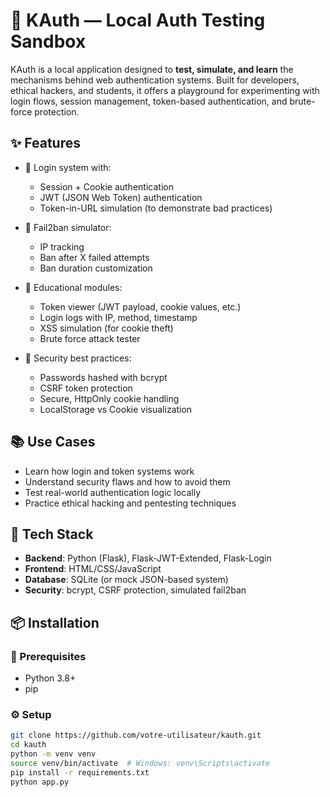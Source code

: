 # 🔐 KAuth — Local Auth Testing Sandbox

KAuth is a local application designed to **test, simulate, and learn** the mechanisms behind web authentication systems. Built for developers, ethical hackers, and students, it offers a playground for experimenting with login flows, session management, token-based authentication, and brute-force protection.

## ✨ Features

- 🔑 Login system with:
  - Session + Cookie authentication
  - JWT (JSON Web Token) authentication
  - Token-in-URL simulation (to demonstrate bad practices)

- 🚫 Fail2ban simulator:
  - IP tracking
  - Ban after X failed attempts
  - Ban duration customization

- 🧠 Educational modules:
  - Token viewer (JWT payload, cookie values, etc.)
  - Login logs with IP, method, timestamp
  - XSS simulation (for cookie theft)
  - Brute force attack tester

- 🔐 Security best practices:
  - Passwords hashed with bcrypt
  - CSRF token protection
  - Secure, HttpOnly cookie handling
  - LocalStorage vs Cookie visualization

## 📚 Use Cases

- Learn how login and token systems work
- Understand security flaws and how to avoid them
- Test real-world authentication logic locally
- Practice ethical hacking and pentesting techniques

## 🧰 Tech Stack

- **Backend**: Python (Flask), Flask-JWT-Extended, Flask-Login
- **Frontend**: HTML/CSS/JavaScript
- **Database**: SQLite (or mock JSON-based system)
- **Security**: bcrypt, CSRF protection, simulated fail2ban

## 📦 Installation

### 🔗 Prerequisites
- Python 3.8+
- pip

### ⚙️ Setup
```bash
git clone https://github.com/votre-utilisateur/kauth.git
cd kauth
python -m venv venv
source venv/bin/activate  # Windows: venv\Scripts\activate
pip install -r requirements.txt
python app.py
